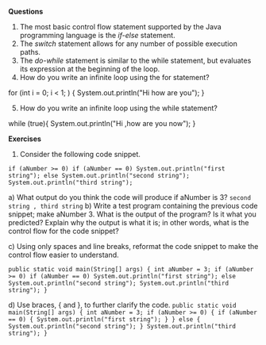 **Questions**

1. The most basic control flow statement supported by the Java programming language is the *if-else* statement.
2. The *switch* statement allows for any number of possible execution paths.
3. The *do-while* statement is similar to the while statement, but evaluates its expression at the beginning of the loop.
4. How do you write an infinite loop using the for statement?

for (int i = 0; i < 1; ) {
            System.out.println("Hi how are you");
        }

5. How do you write an infinite loop using the while statement?

while (true){
            System.out.println("Hi ,how are you now");
        }


**Exercises**

1. Consider the following code snippet.

`if (aNumber >= 0)
    if (aNumber == 0)
        System.out.println("first string");
else System.out.println("second string");
System.out.println("third string");`

a) What output do you think the code will produce if aNumber is 3?
            `second string , third string`
b) Write a test program containing the previous code snippet; make aNumber 3. What is the output of the program? Is it what you predicted? Explain why the output is what it is; in other words, what is the control flow for the code snippet?

c) Using only spaces and line breaks, reformat the code snippet to make the control flow easier to understand.

`public static void main(String[] args) {
        int aNumber = 3;
        if (aNumber >= 0)
                if (aNumber == 0)
                    System.out.println("first string");
        else
            System.out.println("second string");
        System.out.println("third string");
    }`
    
d) Use braces, { and }, to further clarify the code.
 `public static void main(String[] args) {
        int aNumber = 3;
        if (aNumber >= 0) {
            if (aNumber == 0) {
                System.out.println("first string");
            }
        } else {
            System.out.println("second string");
        }
        System.out.println("third string");
    }`